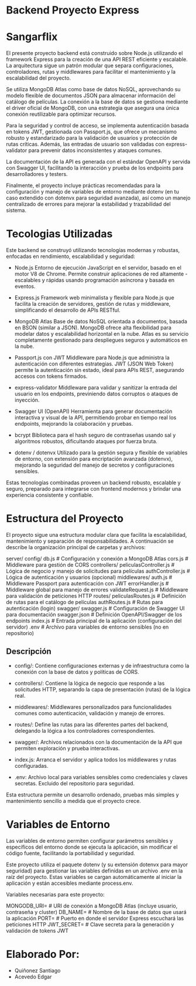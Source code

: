 # Backend Proyecto Express 

# Sangarflix 

El presente proyecto backend está construido sobre Node.js utilizando el framework Express para la creación de una API REST eficiente y escalable. La arquitectura sigue un patrón modular que separa configuraciones, controladores, rutas y middlewares para facilitar el mantenimiento y la escalabilidad del proyecto.

Se utiliza MongoDB Atlas como base de datos NoSQL, aprovechando su modelo flexible de documentos JSON para almacenar información del catálogo de películas. La conexión a la base de datos se gestiona mediante el driver oficial de MongoDB, con una estrategia que asegura una única conexión reutilizable para optimizar recursos.

Para la seguridad y control de acceso, se implementa autenticación basada en tokens JWT, gestionada con Passport.js, que ofrece un mecanismo robusto y estandarizado para la validación de usuarios y protección de rutas críticas. Además, las entradas de usuario son validadas con express-validator para prevenir datos inconsistentes y ataques comunes.

La documentación de la API es generada con el estándar OpenAPI y servida con Swagger UI, facilitando la interacción y prueba de los endpoints para desarrolladores y testers.

Finalmente, el proyecto incluye prácticas recomendadas para la configuración y manejo de variables de entorno mediante dotenv (en tu caso extendido con dotenvx para seguridad avanzada), así como un manejo centralizado de errores para mejorar la estabilidad y trazabilidad del sistema.

# Tecologias Utilizadas 

Este backend se construyó utilizando tecnologías modernas y robustas, enfocadas en rendimiento, escalabilidad y seguridad:

- Node.js
Entorno de ejecución JavaScript en el servidor, basado en el motor V8 de Chrome. Permite construir aplicaciones de red altamente -escalables y rápidas usando programación asíncrona y basada en eventos.

- Express.js
Framework web minimalista y flexible para Node.js que facilita la creación de servidores, gestión de rutas y middleware, simplificando el desarrollo de APIs RESTful.

- MongoDB Atlas
Base de datos NoSQL orientada a documentos, basada en BSON (similar a JSON). MongoDB ofrece alta flexibilidad para modelar datos y escalabilidad horizontal en la nube. Atlas es su servicio completamente gestionado para despliegues seguros y automáticos en la nube.

- Passport.js con JWT
Middleware para Node.js que administra la autenticación con diferentes estrategias. JWT (JSON Web Token) permite la autenticación sin estado, ideal para APIs REST, asegurando accesos con tokens firmados.

- express-validator
Middleware para validar y sanitizar la entrada del usuario en los endpoints, previniendo datos corruptos o ataques de inyección.

- Swagger UI (OpenAPI)
Herramienta para generar documentación interactiva y visual de la API, permitiendo probar en tiempo real los endpoints, mejorando la colaboración y pruebas.

- bcrypt
Biblioteca para el hash seguro de contraseñas usando sal y algoritmos robustos, dificultando ataques por fuerza bruta.

- dotenv / dotenvx
Utilizado para la gestión segura y flexible de variables de entorno, con extensión para encriptación avanzada (dotenvx), mejorando la seguridad del manejo de secretos y configuraciones sensibles.

Estas tecnologías combinadas proveen un backend robusto, escalable y seguro, preparado para integrarse con frontend modernos y brindar una experiencia consistente y confiable.

# Estructura del Proyecto 

El proyecto sigue una estructura modular clara que facilita la escalabilidad, mantenimiento y separación de responsabilidades. A continuación se describe la organización principal de carpetas y archivos: 

server/
  config/
    db.js               # Configuración y conexión a MongoDB Atlas
    cors.js             # Middleware para gestión de CORS
  controllers/
    peliculasController.js  # Lógica de negocio y manejo de solicitudes para películas
    authController.js       # Lógica de autenticación y usuarios (opcional)
  middlewares/
    auth.js              # Middleware Passport para autenticación con JWT
    errorHandler.js      # Middleware global para manejo de errores
    validateRequest.js   # Middleware para validación de peticiones HTTP
  routes/
    peliculasRoutes.js   # Definición de rutas para el catálogo de películas
    authRoutes.js        # Rutas para autenticación (login)
  swagger/
    swagger.js           # Configuración de Swagger UI para documentación
    swagger.json         # Definición OpenAPI/Swagger de los endpoints
index.js                # Entrada principal de la aplicación (configuración del servidor)
.env                    # Archivo para variables de entorno sensibles (no en repositorio)
 
## Descripción

- config/: Contiene configuraciones externas y de infraestructura como la conexión con la base de datos y políticas de CORS.

- controllers/: Contiene la lógica de negocio que responde a las solicitudes HTTP, separando la capa de presentación (rutas) de la lógica real.

- middlewares/: Middlewares personalizados para funcionalidades comunes como autenticación, validación y manejo de errores.

- routes/: Define las rutas para las diferentes partes del backend, delegando la lógica a los controladores correspondientes.

- swagger/: Archivos relacionados con la documentación de la API que permiten exploración y prueba interactivas.

- index.js: Arranca el servidor y aplica todos los middlewares y rutas configuradas.

- .env: Archivo local para variables sensibles como credenciales y claves secretas. Excluido del repositorio para seguridad.

Esta estructura permite un desarrollo ordenado, pruebas más simples y mantenimiento sencillo a medida que el proyecto crece.

# Variables de Entorno 

Las variables de entorno permiten configurar parámetros sensibles y específicos del entorno donde se ejecuta la aplicación, sin modificar el código fuente, facilitando la portabilidad y seguridad.

Este proyecto utiliza el paquete dotenv (y su extensión dotenvx para mayor seguridad) para gestionar las variables definidas en un archivo .env en la raíz del proyecto. Estas variables se cargan automáticamente al iniciar la aplicación y están accesibles mediante process.env.

Variables necesarias para este proyecto: 

MONGODB_URI=  # URI de conexión a MongoDB Atlas (incluye usuario, contraseña y cluster)
DB_NAME=      # Nombre de la base de datos que usará la aplicación
PORT=         # Puerto en donde el servidor Express escuchará las peticiones HTTP
JWT_SECRET=   # Clave secreta para la generación y validación de tokens JWT


# Elaborado Por: 

- Quiñonez Santiago 
- Acevedo Edgar 
